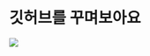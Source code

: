 # 깃허브를 꾸며보아요
<img src="https://img.shields.io/badge/Android-3DDC84?style=flat-square&logo=Java&logoColor=white"/>
